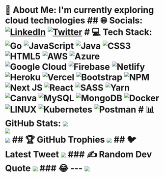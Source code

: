 # 💫 About Me: I'm currently exploring cloud technologies ## 🌐 Socials: [![LinkedIn](https://img.shields.io/badge/LinkedIn-%230077B5.svg?logo=linkedin&logoColor=white)](https://linkedin.com/in/nikhilchauhanldn) [![Twitter](https://img.shields.io/badge/Twitter-%231DA1F2.svg?logo=Twitter&logoColor=white)](https://twitter.com/nikhilchauhantwt) # 💻 Tech Stack: ![Go](https://img.shields.io/badge/go-%2300ADD8.svg?style=for-the-badge&logo=go&logoColor=white) ![JavaScript](https://img.shields.io/badge/javascript-%23323330.svg?style=for-the-badge&logo=javascript&logoColor=%23F7DF1E) ![Java](https://img.shields.io/badge/java-%23ED8B00.svg?style=for-the-badge&logo=java&logoColor=white) ![CSS3](https://img.shields.io/badge/css3-%231572B6.svg?style=for-the-badge&logo=css3&logoColor=white) ![HTML5](https://img.shields.io/badge/html5-%23E34F26.svg?style=for-the-badge&logo=html5&logoColor=white) ![AWS](https://img.shields.io/badge/AWS-%23FF9900.svg?style=for-the-badge&logo=amazon-aws&logoColor=white) ![Azure](https://img.shields.io/badge/azure-%230072C6.svg?style=for-the-badge&logo=azure-devops&logoColor=white) ![Google Cloud](https://img.shields.io/badge/Google%20Cloud-%234285F4.svg?style=for-the-badge&logo=google-cloud&logoColor=white) ![Firebase](https://img.shields.io/badge/firebase-%23039BE5.svg?style=for-the-badge&logo=firebase) ![Netlify](https://img.shields.io/badge/netlify-%23000000.svg?style=for-the-badge&logo=netlify&logoColor=#00C7B7) ![Heroku](https://img.shields.io/badge/heroku-%23430098.svg?style=for-the-badge&logo=heroku&logoColor=white) ![Vercel](https://img.shields.io/badge/vercel-%23000000.svg?style=for-the-badge&logo=vercel&logoColor=white) ![Bootstrap](https://img.shields.io/badge/bootstrap-%23563D7C.svg?style=for-the-badge&logo=bootstrap&logoColor=white) ![NPM](https://img.shields.io/badge/NPM-%23000000.svg?style=for-the-badge&logo=npm&logoColor=white) ![Next JS](https://img.shields.io/badge/Next-black?style=for-the-badge&logo=next.js&logoColor=white) ![React](https://img.shields.io/badge/react-%2320232a.svg?style=for-the-badge&logo=react&logoColor=%2361DAFB) ![SASS](https://img.shields.io/badge/SASS-hotpink.svg?style=for-the-badge&logo=SASS&logoColor=white) ![Yarn](https://img.shields.io/badge/yarn-%232C8EBB.svg?style=for-the-badge&logo=yarn&logoColor=white) ![Canva](https://img.shields.io/badge/Canva-%2300C4CC.svg?style=for-the-badge&logo=Canva&logoColor=white) ![MySQL](https://img.shields.io/badge/mysql-%2300f.svg?style=for-the-badge&logo=mysql&logoColor=white) ![MongoDB](https://img.shields.io/badge/MongoDB-%234ea94b.svg?style=for-the-badge&logo=mongodb&logoColor=white) ![Docker](https://img.shields.io/badge/docker-%230db7ed.svg?style=for-the-badge&logo=docker&logoColor=white) ![LINUX](https://img.shields.io/badge/Linux-FCC624?style=for-the-badge&logo=linux&logoColor=black) ![Kubernetes](https://img.shields.io/badge/kubernetes-%23326ce5.svg?style=for-the-badge&logo=kubernetes&logoColor=white) ![Postman](https://img.shields.io/badge/Postman-FF6C37?style=for-the-badge&logo=postman&logoColor=white) # 📊 GitHub Stats: ![](https://github-readme-stats.vercel.app/api?username=nikhilchauhangithub&theme=dark&hide_border=false&include_all_commits=false&count_private=false)<br/> ![](https://github-readme-streak-stats.herokuapp.com/?user=nikhilchauhangithub&theme=dark&hide_border=false)<br/> ![](https://github-readme-stats.vercel.app/api/top-langs/?username=nikhilchauhangithub&theme=dark&hide_border=false&include_all_commits=false&count_private=false&layout=compact) ## 🏆 GitHub Trophies ![](https://github-profile-trophy.vercel.app/?username=nikhilchauhangithub&theme=radical&no-frame=false&no-bg=true&margin-w=4) ## 🐦 Latest Tweet [![](https://gtce.itsvg.in/api?username=nikhilchauhantwt)](https://github.com/VishwaGauravIn/github-twitter-card-embed) ### ✍️ Random Dev Quote ![](https://quotes-github-readme.vercel.app/api?type=horizontal&theme=radical) ### 😂 --- [![](https://visitcount.itsvg.in/api?id=nikhilchauhangithub&icon=0&color=0)](https://visitcount.itsvg.in) <!-- Proudly created with GPRM ( https://gprm.itsvg.in ) -->
